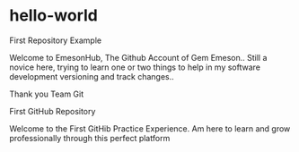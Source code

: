 # hello-world
First Repository Example

Welcome to EmesonHub, The Github Account of Gem Emeson.. 
Still a novice here, trying to learn one or two things to help in my software development versioning and track changes..

Thank you Team Git  

First GitHub Repository

Welcome to the First GitHib Practice Experience. 
Am here to learn and grow professionally through this perfect platform 

